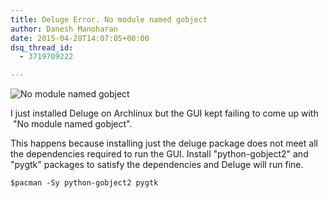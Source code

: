 ```yaml
---
title: Deluge Error. No module named gobject
author: Danesh Manoharan
date: 2015-04-28T14:07:05+00:00
dsq_thread_id:
  - 3719709222

---
```

![No module named gobject](/wp-content/uploads/2015/04/Deluge-No-module-named-gobject-error-450x105.png)

I just installed Deluge on Archlinux but the GUI kept failing to come up with  "No module named gobject".

This happens because installing just the deluge package does not meet all the dependencies required to run the GUI. Install "python-gobject2" and "pygtk" packages to satisfy the dependencies and Deluge will run fine.

`$pacman -Sy python-gobject2 pygtk`
